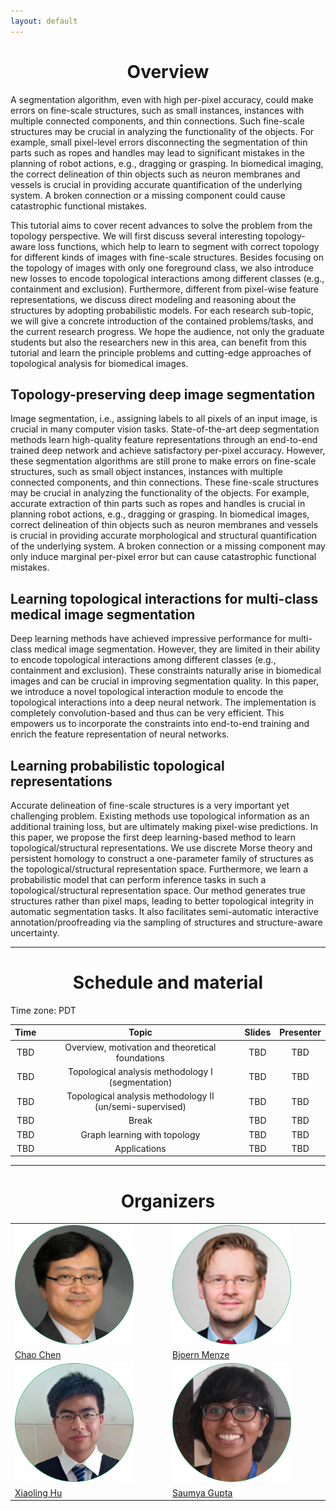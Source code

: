 ```yaml
---
layout: default
---
```


<h1 style="text-align: center;">Overview</h1>

A segmentation algorithm, even with high per-pixel accuracy, could make errors on fine-scale structures, such as small instances, instances with multiple connected components, and thin connections. Such fine-scale structures may be crucial in analyzing the functionality of the objects. For example, small pixel-level errors disconnecting the segmentation of thin parts such as ropes and handles may lead to significant mistakes in the planning of robot actions, e.g., dragging or grasping. In biomedical imaging, the correct delineation of thin objects such as neuron membranes and vessels is crucial in providing accurate quantification of the underlying system. A broken connection or a missing component could cause catastrophic functional mistakes.

This tutorial aims to cover recent advances to solve the problem from the topology perspective. We will first discuss several interesting topology-aware loss functions, which help to learn to segment with correct topology for different kinds of images with fine-scale structures. Besides focusing on the topology of images with only one foreground class, we also introduce new losses to encode topological interactions among different classes (e.g., containment and exclusion). Furthermore, different from pixel-wise feature representations, we discuss direct modeling and reasoning about the structures by adopting probabilistic models. For each research sub-topic, we will give a concrete introduction of the contained problems/tasks, and the current research progress. We hope the audience, not only the graduate students but also the researchers new in this area, can benefit from this tutorial and learn the principle problems and cutting-edge approaches of topological analysis for biomedical images.

## Topology-preserving deep image segmentation
Image segmentation, i.e., assigning labels to all pixels of an input image, is crucial in many computer vision tasks. State-of-the-art deep segmentation methods learn high-quality feature representations through an end-to-end trained deep network and achieve satisfactory per-pixel accuracy. However, these segmentation algorithms are still prone to make errors on fine-scale structures, such as small object instances, instances with multiple connected components, and thin connections. These fine-scale structures may be crucial in analyzing the functionality of the objects. For example, accurate extraction of thin parts such as ropes and handles is crucial in planning robot actions, e.g., dragging or grasping. In biomedical images, correct delineation of thin objects such as neuron membranes and vessels is crucial in providing accurate morphological and structural quantification of the underlying system. A broken connection or a missing component may only induce marginal per-pixel error but can cause catastrophic functional mistakes.

## Learning topological interactions for multi-class medical image segmentation
Deep learning methods have achieved impressive performance for multi-class medical image segmentation. However, they are limited in their ability to encode topological interactions among different classes
(e.g., containment and exclusion). These constraints naturally arise in biomedical images and can be crucial in improving segmentation quality. In this paper, we introduce a novel topological interaction module to encode the topological interactions into a deep neural network. The implementation is completely convolution-based and thus can be very efficient. This empowers us to incorporate the constraints into end-to-end training and enrich the feature representation of neural networks.

## Learning probabilistic topological representations
Accurate delineation of fine-scale structures is a very important yet challenging problem. Existing methods use topological information as an additional training loss, but are ultimately making pixel-wise predictions. In this paper, we propose the first deep learning-based method to learn topological/structural representations. We use discrete Morse theory and persistent homology to construct a one-parameter family of structures as the topological/structural representation space. Furthermore, we learn a probabilistic model that can perform inference tasks in such a topological/structural representation space. Our method generates true structures rather than pixel maps, leading to better topological integrity in automatic segmentation tasks. It also facilitates semi-automatic interactive annotation/proofreading via the sampling of structures and structure-aware uncertainty.

* * *

<h1 style="text-align: center;">Schedule and material</h1>

Time zone: PDT

| Time |                           Topic                          | Slides | Presenter |
|:----:|:--------------------------------------------------------:|:------:|:---------:|
| TBD  |     Overview, motivation and theoretical foundations     |  TBD   |    TBD    |
| TBD  |     Topological analysis methodology I (segmentation)    |  TBD   |    TBD    |
| TBD  | Topological analysis methodology II (un/semi-supervised) |  TBD   |    TBD    |
| TBD  |                           Break                          |  TBD   |    TBD    |
| TBD  |               Graph learning with topology               |  TBD   |    TBD    |
| TBD  |                       Applications                       |  TBD   |    TBD    |


* * *

<h1 style="text-align: center;">Organizers</h1>


</style>
<table class="tg">
<tbody>
  <tr>
    <td class="tg-pb0m"><img src="/imgs/circle-cc.png" width="80%" height="80%"></td>
    <td class="tg-pb0m"><img src="/imgs/circle-bm.png" width="80%" height="80%"></td>
  </tr>
  <tr>
    <td class="tg-c3ow"><a href="https://chaochen.github.io/">Chao Chen</a></td>
    <td class="tg-c3ow"><a href="https://www.dqbm.uzh.ch/en/research/menze.html">Bjoern Menze</a></td>
  </tr>
  <tr>
    <td class="tg-pb0m"><img src="/imgs/circle-xh.png" width="80%" height="80%"></td>
    <td class="tg-pb0m"><img src="/imgs/circle-sg.png" width="80%" height="80%"></td>
  </tr>
  <tr>
    <td class="tg-c3ow"><a href="https://huxiaoling.github.io/">Xiaoling Hu</a></td>
    <td class="tg-c3ow"><a href="https://saumya-gupta-26.github.io/">Saumya Gupta</a></td>
  </tr>
</tbody>
</table>

